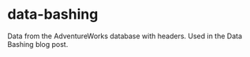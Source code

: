 # data-bashing
Data from the AdventureWorks database with headers. Used in the Data Bashing blog post.

